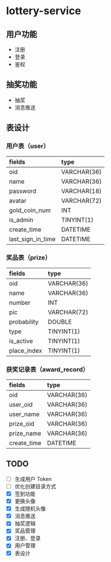 # lottery-service

## 用户功能

- 注册
- 登录
- 鉴权

## 抽奖功能

- 抽奖
- 消息推送

## 表设计

### 用户表（user）

| fields            | type        |
| :---------------- | :---------- |
| oid               | VARCHAR(36) |
| name              | VARCHAR(36) |
| password          | VARCHAR(18) |
| avatar            | VARCHAR(72) |
| gold_coin_num     | INT         |
| is_admin          | TINYINT(1)  |
| create_time       | DATETIME    |
| last_sign_in_time | DATETIME    |

### 奖品表（prize）

| fields      | type        |
| :---------- | :---------- |
| oid         | VARCHAR(36) |
| name        | VARCHAR(36) |
| number      | INT         |
| pic         | VARCHAR(72) |
| probability | DOUBLE      |
| type        | TINYINT(1)  |
| is_active   | TINYINT(1)  |
| place_index | TINYINT(1)  |

### 获奖记录表（award_record）

| fields      | type        |
| :---------- | :---------- |
| oid         | VARCHAR(36) |
| user_oid    | VARCHAR(36) |
| user_name   | VARCHAR(36) |
| prize_oid   | VARCHAR(36) |
| prize_name  | VARCHAR(36) |
| create_time | DATETIME    |

## TODO

- [ ] 生成用户 Token
- [ ] 优化创建目录方式
- [x] 签到功能
- [x] 更换头像
- [x] 生成随机头像
- [x] 消息推送
- [x] 抽奖逻辑
- [x] 奖品管理
- [x] 注册、登录
- [x] 用户管理
- [x] 表设计
